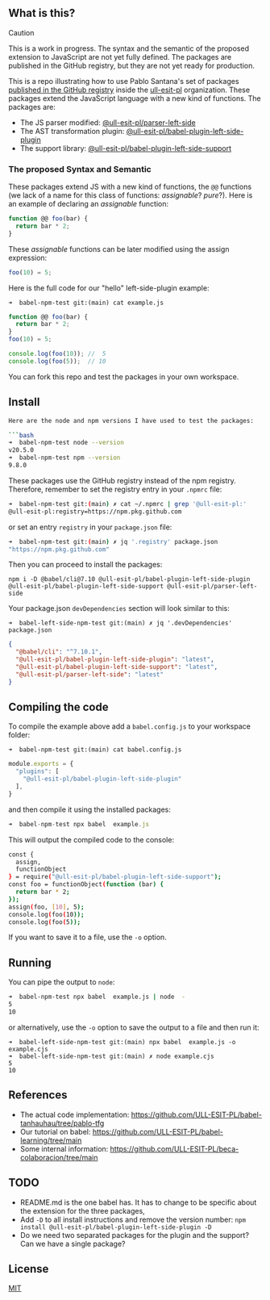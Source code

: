 ## What is this?

> [!CAUTION]
> This is a work in progress. The syntax and the semantic of the proposed extension to JavaScript are not yet fully defined. The packages are published in the GitHub registry, but they are not yet ready for production.


This is a repo illustrating how to use 
Pablo Santana's set of packages [published in the GitHub registry](https://github.com/orgs/ULL-ESIT-PL/packages) inside the [ull-esit-pl](https://github.com/ULL-ESIT-PL/) organization. These packages extend the JavaScript language with a new kind of functions. The packages are:

- The JS parser modified: [@ull-esit-pl/parser-left-side](https://github.com/orgs/ULL-ESIT-PL/packages/npm/package/parser-left-side)
- The AST transformation plugin: [@ull-esit-pl/babel-plugin-left-side-plugin ](https://github.com/orgs/ULL-ESIT-PL/packages/npm/package/babel-plugin-left-side-plugin) 
- The support library: [@ull-esit-pl/babel-plugin-left-side-support](https://github.com/orgs/ULL-ESIT-PL/packages/npm/package/babel-plugin-left-side-support) 

### The proposed Syntax and Semantic

These packages extend JS  with a new kind of functions, the `@@` functions (we lack of a name for this class of functions: *assignable*? *pure*?). Here is an example of declaring an *assignable* function:

```js 
function @@ foo(bar) {
  return bar * 2;
}
```

These *assignable* functions can be later modified  using the assign expression:

```js
foo(10) = 5;
```

Here is the full code for our "hello" left-side-plugin example:

`➜  babel-npm-test git:(main) cat example.js`
```js
function @@ foo(bar) {
  return bar * 2;
}
foo(10) = 5;

console.log(foo(10)); //  5
console.log(foo(5));  // 10
```

You can fork this repo and test the packages in your own workspace.

## Install

```bash
Here are the node and npm versions I have used to test the packages:

```bash
➜  babel-npm-test node --version
v20.5.0
➜  babel-npm-test npm --version
9.8.0
```

These packages use the GitHub registry instead of the npm registry. Therefore, remember
to set the registry entry in your `.npmrc` file:

```bash
➜  babel-npm-test git:(main) ✗ cat ~/.npmrc | grep '@ull-esit-pl:'
@ull-esit-pl:registry=https://npm.pkg.github.com
```

or set an entry `registry` in your `package.json` file:

```bash
➜  babel-npm-test git:(main) ✗ jq '.registry' package.json 
"https://npm.pkg.github.com"
```

Then you can proceed to install the packages:

```
npm i -D @babel/cli@7.10 @ull-esit-pl/babel-plugin-left-side-plugin @ull-esit-pl/babel-plugin-left-side-support @ull-esit-pl/parser-left-side 
```

Your package.json `devDependencies` section will look similar to this:

`➜  babel-left-side-npm-test git:(main) ✗ jq '.devDependencies' package.json`
```json
{
  "@babel/cli": "^7.10.1",
  "@ull-esit-pl/babel-plugin-left-side-plugin": "latest",
  "@ull-esit-pl/babel-plugin-left-side-support": "latest",
  "@ull-esit-pl/parser-left-side": "latest"
}
```


## Compiling the code

To compile the example above add a `babel.config.js` to your workspace folder:

`➜  babel-npm-test git:(main) cat babel.config.js`
```js
module.exports = {
  "plugins": [
    "@ull-esit-pl/babel-plugin-left-side-plugin"
  ],
}
```

and then compile it using the installed packages:

```js
➜  babel-npm-test npx babel  example.js
```
This will output the compiled code to the console:

```bash                                                      
const {
  assign,
  functionObject
} = require("@ull-esit-pl/babel-plugin-left-side-support");
const foo = functionObject(function (bar) {
  return bar * 2;
});
assign(foo, [10], 5);
console.log(foo(10));
console.log(foo(5));
```

If you want to save it to a file, use the `-o` option.

## Running

You can pipe the output to `node`:

```bash
➜  babel-npm-test npx babel  example.js | node  -
5
10
```

or alternatively, use the `-o` option to save the output to a file and then run it:

```
➜  babel-left-side-npm-test git:(main) npx babel  example.js -o example.cjs
➜  babel-left-side-npm-test git:(main) ✗ node example.cjs 
5
10
```

## References

- The actual code implementation: https://github.com/ULL-ESIT-PL/babel-tanhauhau/tree/pablo-tfg
- Our tutorial on babel: https://github.com/ULL-ESIT-PL/babel-learning/tree/main
- Some internal information: https://github.com/ULL-ESIT-PL/beca-colaboracion/tree/main

## TODO

-  README.md is the one babel has. It has to change to be specific about the extension for the three packages,
-  Add `-D` to all install instructions and remove the version number: `npm install @ull-esit-pl/babel-plugin-left-side-plugin -D`
-  Do we need two separated packages for the plugin and the support? Can we have a single package?

## License

[MIT](https://couto.mit-license.org/)